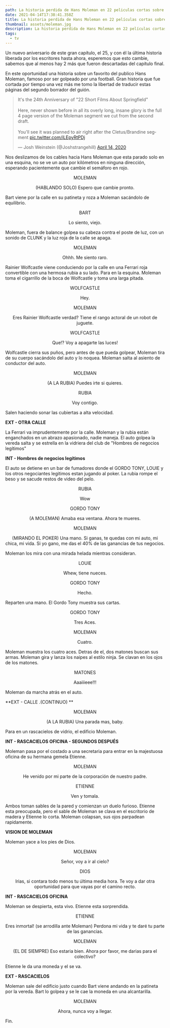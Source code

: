 ```yaml
---
path: La historia perdida de Hans Moleman en 22 peliculas cortas sobre Springfield
date: 2021-04-14T17:38:41.358Z
title: La historia perdida de Hans Moleman en 22 películas cortas sobre Springfield
thumbnail: assets/moleman.jpg
description: La historia perdida de Hans Moleman en 22 películas cortas sobre Springfield
tags:
  - tv
---
```

Un nuevo aniversario de este gran capítulo, el 25, y con él la última historia liberada por los escritores hasta ahora, esperemos que esto cambie, sabemos que al menos hay 2 más que fueron descartadas del capítulo final. 

En este oportunidad una historia sobre un favorito del publico Hans Moleman, famoso por ser golpeado por una football. Gran historia que fue cortada por tiempo una vez más me tomo la libertad de traducir estas páginas del segundo borrador del guión.

<blockquote class="twitter-tweet"><p lang="en" dir="ltr">It&#39;s the 24th Anniversary of &quot;22 Short Films About Springfield&quot;<br/><br/>Here, never shown before in all its overly long, insane glory is the full 4 page version of the Moleman segment we cut from the second draft.<br/><br/>You&#39;ll see it was planned to air right after the Cletus/Brandine segment <a href="https://t.co/iLEpyRtPDj">pic.twitter.com/iLEpyRtPDj</a></p>&mdash; Josh Weinstein (@Joshstrangehill) <a href="https://twitter.com/Joshstrangehill/status/1250204981589770240?ref_src=twsrc%5Etfw">April 14, 2020</a></blockquote> <script async src="https://platform.twitter.com/widgets.js" charset="utf-8"></script>

Nos deslizamos de los cables hacia Hans Moleman que esta parado solo en una esquina, no se ve un auto por kilómetros en ninguna dirección, esperando pacientemente que cambie el semáforo en rojo.

<p style="text-align: center">MOLEMAN</p>
<p style="text-align: center">(HABLANDO SOLO) Espero que cambie pronto.</p>
Bart viene por la calle en su patineta y roza a Moleman sacándolo de equilibrio.
<p style="text-align: center">BART</p>
<p style="text-align: center">Lo siento, viejo.</p>
Moleman, fuera de balance golpea su cabeza contra el poste de luz,  con un sonido de CLUNK y la luz roja de la calle se apaga.
<p style="text-align: center">MOLEMAN</p>
<p style="text-align: center">Ohhh. Me siento raro.</p>
Rainier Wolfcastle viene conduciendo por la calle en una Ferrari roja convertible con una hermosa rubia a su lado. Para en la esquina. Moleman toma el cigarrillo de la boca de Wolfcastle y toma una larga pitada. 
<p style="text-align: center">WOLFCASTLE</p>
<p style="text-align: center">Hey.</p>
<p style="text-align: center">MOLEMAN</p>
<p style="text-align: center">Eres Rainier Wolfcastle verdad? Tiene el rango actoral de un robot de juguete.</p>
<p style="text-align: center">WOLFCASTLE</p>
<p style="text-align: center">Que!? Voy a apagarte las luces!</p>
Wolfcastle cierra sus puños, pero antes de que pueda golpear, Moleman tira de su cuerpo sacándolo del auto y lo noquea. Moleman salta al asiento de conductor del auto.
<p style="text-align: center">MOLEMAN</p>
<p style="text-align: center">(A LA RUBIA) Puedes irte si quieres.</p>
<p style="text-align: center">RUBIA</p>
<p style="text-align: center">Voy contigo.</p>
Salen haciendo sonar las cubiertas a alta velocidad.

**EXT - OTRA CALLE**

La Ferrari va imprudentemente por la calle. Moleman y la rubia están enganchados en un abrazo apasionado, nadie maneja. El auto golpea la vereda salta y se estrella en la vidriera del club de "Hombres de negocios legítimos"

**INT - Hombres de negocios legítimos**

El auto se detiene en un bar de fumadores donde el GORDO TONY, LOUIE y los otros negociantes legitimos estan jugando al poker. La rubia rompe el beso y se sacude restos de video del pelo.

<p style="text-align: center">RUBIA</p>
<p style="text-align: center">Wow</p>
<p style="text-align: center">GORDO TONY</p>
<p style="text-align: center">(A MOLEMAN) Amaba esa ventana. Ahora te mueres.</p>
<p style="text-align: center">MOLEMAN</p>
<p style="text-align: center">(MIRANDO EL POKER) Una mano. Si ganas, te quedas con mi auto, mi chica, mi vida. Si yo gano, me das el 40% de las ganancias de tus negocios.</p>
Moleman los mira con una mirada helada mientras consideran.
<p style="text-align: center">LOUIE</p>
<p style="text-align: center">Whew, tiene nueces.</p>
<p style="text-align: center">GORDO TONY</p>
<p style="text-align: center">Hecho.</p>
Reparten una mano. El Gordo Tony muestra sus cartas.
<p style="text-align: center">GORDO TONY</p>
<p style="text-align: center">Tres Aces.</p>
<p style="text-align: center">MOLEMAN</p>
<p style="text-align: center">Cuatro.</p>
Moleman muestra los cuatro aces. Detras de el, dos matones buscan sus armas. Moleman gira y lanza los naipes al estilo ninja. Se clavan en los ojos de los matones.
<p style="text-align: center">MATONES</p>
<p style="text-align: center">Aaaiiieee!!!</p>
Moleman da marcha atrás en el auto.

**EXT - CALLE .(CONTINUO) **
<p style="text-align: center">MOLEMAN</p>
<p style="text-align: center">(A LA RUBIA) Una parada mas, baby.</p>
Para en un rascacielos de vidrio, el edificio Moleman.

**INT - RASCACIELOS OFICINA - SEGUNDOS DESPUÉS**

Moleman pasa por el costado a una secretaria para entrar en la majestuosa oficina de su hermana gemela Etienne.
<p style="text-align: center">MOLEMAN</p>
<p style="text-align: center">He venido por mi parte de la corporación de nuestro padre.</p>
<p style="text-align: center">ETIENNE</p>
<p style="text-align: center">Ven y tomala.</p>
Ambos toman sables de la pared y comienzan un duelo furioso. Etienne esta preocupada, pero el sable de Moleman se clava en el escritorio de madera y Etienne lo corta. Moleman colapsan, sus ojos parpadean rapidamente.

**VISION DE MOLEMAN**

Moleman yace a los pies de Dios.
<p style="text-align: center">MOLEMAN</p>
<p style="text-align: center">Señor, voy a ir al cielo?</p>
<p style="text-align: center">DIOS</p>
<p style="text-align: center">Irias, si contara todo menos tu última media hora. Te voy a dar otra oportunidad para que vayas por el camino recto.</p>

**INT - RASCACIELOS OFICINA**

Moleman se despierta, esta vivo. Etienne esta sorprendida.
<p style="text-align: center">ETIENNE</p>
<p style="text-align: center">Eres inmortal! (se arrodilla ante Moleman) Perdona mi vida y te daré tu parte de las ganancias.</p>
<p style="text-align: center">MOLEMAN</p>
<p style="text-align: center">(EL DE SIEMPRE) Eso estaria bien. Ahora por favor, me darias para el colectivo?</p>

Etienne le da una moneda y el se va.

**EXT - RASCACIELOS**

Moleman sale del edificio justo cuando Bart viene andando en la patineta por la vereda. Bart lo golpea y se le cae la moneda en una alcantarilla.

<p style="text-align: center">MOLEMAN</p>
<p style="text-align: center">Ahora, nunca voy a llegar.</p>

Fin.
